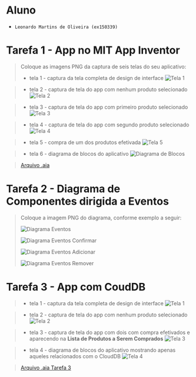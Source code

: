 # Aluno
* `Leonardo Martins de Oliveira (ex150339)`

# Tarefa 1 - App no MIT App Inventor

> Coloque as imagens PNG da captura de seis telas do seu aplicativo:
> * tela 1 - captura da tela completa de design de interface
> ![Tela 1](images/tela1.png)

> * tela 2 - captura de tela do app com nenhum produto selecionado
> ![Tela 2](images/tela2.png)

> * tela 3 - captura de tela do app com primeiro produto selecionado
> ![Tela 3](images/tela3.png)

> * tela 4 - captura de tela do app com segundo produto selecionado
> ![Tela 4](images/tela4.png)

> * tela 5 - compra de um dos produtos efetivada
> ![Tela 5](images/tela5.png)

> * tela 6 - diagrama de blocos do aplicativo
> ![Diagrama de Blocos](images/tela6.png)

> [Arquivo .aia](app/lab03.aia)

# Tarefa 2 - Diagrama de Componentes dirigida a Eventos

> Coloque a imagem PNG do diagrama, conforme exemplo a seguir:
>
> ![Diagrama Eventos](images/spinner.png)
>
> ![Diagrama Eventos Confirmar](images/botaoConfirmar.png)
>
> ![Diagrama Eventos Adicionar](images/adicionar.png)
>
> ![Diagrama Eventos Remover](images/remover.png)

# Tarefa 3 - App com CoudDB

> * tela 1 - captura da tela completa de design de interface
> ![Tela 1](images/tela1_tarefa3.png)

> * tela 2 - captura de tela do app com nenhum produto selecionado
> ![Tela 2](images/sem_produto.png)

> * tela 3 - captura de tela do app com dois com compra efetivados e aparecendo na **Lista de Produtos a Serem Comprados**
> ![Tela 3](images/com_produto.png)

> * tela 4 - diagrama de blocos do aplicativo mostrando apenas aqueles relacionados com o CloudDB
> ![Tela 4](images/blocos_atividad3.png)

>
> [Arquivo .aia Tarefa 3](app/lab03_tarefa3.aia)

